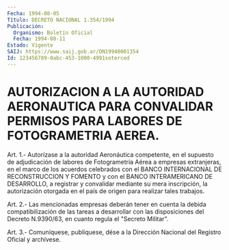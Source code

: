 ```yaml
---
Fecha: 1994-08-05
Título: DECRETO NACIONAL 1.354/1994
Publicación:
  Organismo: Boletín Oficial
  Fecha: 1994-08-11
Estado: Vigente
SAIJ: https://www.saij.gob.ar/DN19940001354
Id: 123456789-0abc-453-1000-4991soterced
---
```

# AUTORIZACION A LA AUTORIDAD AERONAUTICA PARA CONVALIDAR PERMISOS PARA LABORES DE FOTOGRAMETRIA AEREA.

<a id="1"></a>
Art.  1.- Autorízase a la autoridad Aeronáutica competente, en el supuesto  de  adjudicación  de  labores de Fotogrametría Aérea a empresas extranjeras, en el marco de  los  acuerdos  celebrados con el BANCO INTERNACIONAL DE RECONSTRUCCION Y FOMENTO y con  el  BANCO INTERAMERICANO DE DESARROLLO, a registrar y convalidar mediante  su mera  inscripción,  la  autorización otorgada en el país de origen para realizar tales trabajos.

<a id="2"></a>
Art.  2.-  Las mencionadas empresas deberán tener en cuenta la debida compatibilización  de  las  tareas  a  desarrollar  con  las disposiciones  del  Decreto N.9390/63, en cuanto regula el "Secreto Militar".

<a id="3"></a>
Art. 3.- Comuníquese, publíquese, dése a la Dirección Nacional del Registro Oficial y archívese.